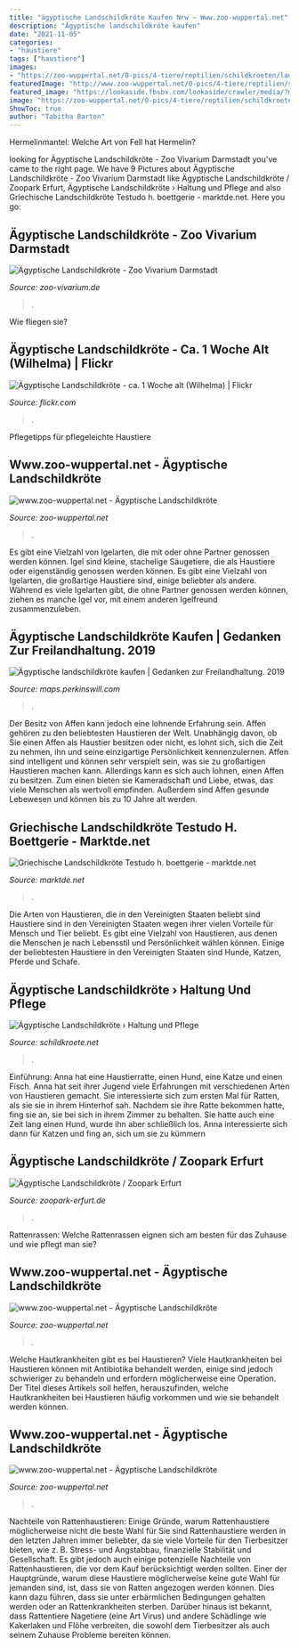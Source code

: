 ```yaml
---
title: "ägyptische Landschildkröte Kaufen Nrw ~ Www.zoo-wuppertal.net"
description: "Ägyptische landschildkröte kaufen"
date: "2021-11-05"
categories:
- "haustiere"
tags: ["haustiere"]
images:
- "https://zoo-wuppertal.net/0-pics/4-tiere/reptilien/schildkroeten/landschildkroeten/aegyptische-landschildkroete/2012/20121227/20121227-121-aegyptische-landschildkroete.jpg"
featuredImage: "http://www.zoo-wuppertal.net/0-pics/4-tiere/reptilien/schildkroeten/landschildkroeten/aegyptische-landschildkroete/2013/20130112/20130112-030-aegyptische-landschildkroete.jpg"
featured_image: "https://lookaside.fbsbx.com/lookaside/crawler/media/?media_id=831886946898797"
image: "https://zoo-wuppertal.net/0-pics/4-tiere/reptilien/schildkroeten/landschildkroeten/aegyptische-landschildkroete/2012/20121227/20121227-117-aegyptische-landschildkroete.jpg"
ShowToc: true
author: "Tabitha Barton"
---
```



Hermelinmantel: Welche Art von Fell hat Hermelin?

	

		
looking for Ägyptische Landschildkröte - Zoo Vivarium Darmstadt you've came to the right page. We have 9 Pictures about Ägyptische Landschildkröte - Zoo Vivarium Darmstadt like Ägyptische Landschildkröte / Zoopark Erfurt, Ägyptische Landschildkröte › Haltung und Pflege and also Griechische Landschildkröte Testudo h. boettgerie - marktde.net. Here you go:
		
    
## Ägyptische Landschildkröte - Zoo Vivarium Darmstadt

<img loading=lazy src="https://zoo-vivarium.de/wp-content/uploads/2019/09/Aegyptische-Landschildkroete_Daum_1-570x450.jpg" onerror="this.onerror=null;this.src='https://tse1.mm.bing.net/th?id=OIP.DsDJ9i58r29gmtMttfNz_AHaF2&amp;pid=15.1';" alt="Ägyptische Landschildkröte - Zoo Vivarium Darmstadt">

_Source: zoo-vivarium.de_

>. 

	

Wie fliegen sie?

    
## Ägyptische Landschildkröte - Ca. 1 Woche Alt (Wilhelma) | Flickr

<img loading=lazy src="https://live.staticflickr.com/7358/12270566845_2b0e127c54_b.jpg" onerror="this.onerror=null;this.src='https://tse2.mm.bing.net/th?id=OIP.Vflq1JPVu_-qTtVqAq2USgHaE8&amp;pid=15.1';" alt="Ägyptische Landschildkröte - ca. 1 Woche alt (Wilhelma) | Flickr">

_Source: flickr.com_

>. 

	

Pflegetipps für pflegeleichte Haustiere

    
## Www.zoo-wuppertal.net - Ägyptische Landschildkröte

<img loading=lazy src="https://zoo-wuppertal.net/0-pics/4-tiere/reptilien/schildkroeten/landschildkroeten/aegyptische-landschildkroete/2012/20121227/20121227-121-aegyptische-landschildkroete.jpg" onerror="this.onerror=null;this.src='https://tse4.mm.bing.net/th?id=OIP.0ySNU8uYSfZh2F7Ok0ILQAHaGd&amp;pid=15.1';" alt="www.zoo-wuppertal.net - Ägyptische Landschildkröte">

_Source: zoo-wuppertal.net_

>. 

	

Es gibt eine Vielzahl von Igelarten, die mit oder ohne Partner genossen werden können.
Igel sind kleine, stachelige Säugetiere, die als Haustiere oder eigenständig genossen werden können. Es gibt eine Vielzahl von Igelarten, die großartige Haustiere sind, einige beliebter als andere. Während es viele Igelarten gibt, die ohne Partner genossen werden können, ziehen es manche Igel vor, mit einem anderen Igelfreund zusammenzuleben.

    
## Ägyptische Landschildkröte Kaufen | Gedanken Zur Freilandhaltung. 2019

<img loading=lazy src="https://lookaside.fbsbx.com/lookaside/crawler/media/?media_id=831886946898797" onerror="this.onerror=null;this.src='https://tse3.mm.bing.net/th?id=OIP.Ve8pQFLa3KZdWsvkzv4U7QHaHa&amp;pid=15.1';" alt="Ägyptische landschildkröte kaufen | Gedanken zur Freilandhaltung. 2019">

_Source: maps.perkinswill.com_

>. 

	

Der Besitz von Affen kann jedoch eine lohnende Erfahrung sein.
Affen gehören zu den beliebtesten Haustieren der Welt. Unabhängig davon, ob Sie einen Affen als Haustier besitzen oder nicht, es lohnt sich, sich die Zeit zu nehmen, ihn und seine einzigartige Persönlichkeit kennenzulernen. Affen sind intelligent und können sehr verspielt sein, was sie zu großartigen Haustieren machen kann. Allerdings kann es sich auch lohnen, einen Affen zu besitzen. Zum einen bieten sie Kameradschaft und Liebe, etwas, das viele Menschen als wertvoll empfinden. Außerdem sind Affen gesunde Lebewesen und können bis zu 10 Jahre alt werden.

    
## Griechische Landschildkröte Testudo H. Boettgerie - Marktde.net

<img loading=lazy src="https://marktde.net/img/2020/10/30/agyptische-landschildkroten-testudo-kleinmanni-mannchen-2017-und-2018_0.jpg" onerror="this.onerror=null;this.src='https://tse4.mm.bing.net/th?id=OIP.jX9crGejKsOqf87061ZsFgHaE6&amp;pid=15.1';" alt="Griechische Landschildkröte Testudo h. boettgerie - marktde.net">

_Source: marktde.net_

>. 

	

Die Arten von Haustieren, die in den Vereinigten Staaten beliebt sind
Haustiere sind in den Vereinigten Staaten wegen ihrer vielen Vorteile für Mensch und Tier beliebt. Es gibt eine Vielzahl von Haustieren, aus denen die Menschen je nach Lebensstil und Persönlichkeit wählen können. Einige der beliebtesten Haustiere in den Vereinigten Staaten sind Hunde, Katzen, Pferde und Schafe.

    
## Ägyptische Landschildkröte › Haltung Und Pflege

<img loading=lazy src="http://schildkroete.net/wp-content/uploads/2018/08/aegyptische-landschildkroete.jpg" onerror="this.onerror=null;this.src='https://tse3.mm.bing.net/th?id=OIP.Oxnpnm-BOJwTIOAJOc9cZwHaE8&amp;pid=15.1';" alt="Ägyptische Landschildkröte › Haltung und Pflege">

_Source: schildkroete.net_

>. 

	

Einführung: Anna hat eine Haustierratte, einen Hund, eine Katze und einen Fisch. Anna hat seit ihrer Jugend viele Erfahrungen mit verschiedenen Arten von Haustieren gemacht. Sie interessierte sich zum ersten Mal für Ratten, als sie sie in ihrem Hinterhof sah. Nachdem sie ihre Ratte bekommen hatte, fing sie an, sie bei sich in ihrem Zimmer zu behalten. Sie hatte auch eine Zeit lang einen Hund, wurde ihn aber schließlich los. Anna interessierte sich dann für Katzen und fing an, sich um sie zu kümmern

    
## Ägyptische Landschildkröte / Zoopark Erfurt

<img loading=lazy src="https://www.zoopark-erfurt.de/media/aegyptische_landschildkroete.jpg" onerror="this.onerror=null;this.src='https://tse4.mm.bing.net/th?id=OIP.SOSTbAU4JmyeYZDNnoDe6wHaE3&amp;pid=15.1';" alt="Ägyptische Landschildkröte / Zoopark Erfurt">

_Source: zoopark-erfurt.de_

>. 

	

Rattenrassen: Welche Rattenrassen eignen sich am besten für das Zuhause und wie pflegt man sie?

    
## Www.zoo-wuppertal.net - Ägyptische Landschildkröte

<img loading=lazy src="http://www.zoo-wuppertal.net/0-pics/4-tiere/reptilien/schildkroeten/landschildkroeten/aegyptische-landschildkroete/2013/20130112/20130112-030-aegyptische-landschildkroete.jpg" onerror="this.onerror=null;this.src='https://tse4.mm.bing.net/th?id=OIP.QhVToElCRA7cWNXhqthFsQHaFj&amp;pid=15.1';" alt="www.zoo-wuppertal.net - Ägyptische Landschildkröte">

_Source: zoo-wuppertal.net_

>. 

	

Welche Hautkrankheiten gibt es bei Haustieren?
Viele Hautkrankheiten bei Haustieren können mit Antibiotika behandelt werden, einige sind jedoch schwieriger zu behandeln und erfordern möglicherweise eine Operation. Der Titel dieses Artikels soll helfen, herauszufinden, welche Hautkrankheiten bei Haustieren häufig vorkommen und wie sie behandelt werden können.

    
## Www.zoo-wuppertal.net - Ägyptische Landschildkröte

<img loading=lazy src="https://zoo-wuppertal.net/0-pics/4-tiere/reptilien/schildkroeten/landschildkroeten/aegyptische-landschildkroete/2012/20121227/20121227-117-aegyptische-landschildkroete.jpg" onerror="this.onerror=null;this.src='https://tse1.mm.bing.net/th?id=OIP.Tgve4k9xd3Y2-55FZbl6ygHaFj&amp;pid=15.1';" alt="www.zoo-wuppertal.net - Ägyptische Landschildkröte">

_Source: zoo-wuppertal.net_

>. 

	

Nachteile von Rattenhaustieren: Einige Gründe, warum Rattenhaustiere möglicherweise nicht die beste Wahl für Sie sind
Rattenhaustiere werden in den letzten Jahren immer beliebter, da sie viele Vorteile für den Tierbesitzer bieten, wie z. B. Stress- und Angstabbau, finanzielle Stabilität und Gesellschaft. Es gibt jedoch auch einige potenzielle Nachteile von Rattenhaustieren, die vor dem Kauf berücksichtigt werden sollten. Einer der Hauptgründe, warum diese Haustiere möglicherweise keine gute Wahl für jemanden sind, ist, dass sie von Ratten angezogen werden können. Dies kann dazu führen, dass sie unter erbärmlichen Bedingungen gehalten werden oder an Rattenkrankheiten sterben. Darüber hinaus ist bekannt, dass Rattentiere Nagetiere (eine Art Virus) und andere Schädlinge wie Kakerlaken und Flöhe verbreiten, die sowohl dem Tierbesitzer als auch seinem Zuhause Probleme bereiten können.

